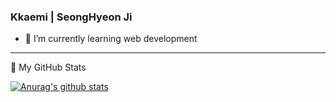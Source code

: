 ### Kkaemi | SeongHyeon Ji

- 🌱 I’m currently learning web development

<!--
**Kkaemi/Kkaemi** is a ✨ _special_ ✨ repository because its `README.md` (this file) appears on your GitHub profile.

Here are some ideas to get you started:

- 🔭 I’m currently working on ...
- 🌱 I’m currently learning ...
- 👯 I’m looking to collaborate on ...
- 🤔 I’m looking for help with ...
- 💬 Ask me about ...
- 📫 How to reach me: ...
- 😄 Pronouns: ...
- ⚡ Fun fact: ...
-->

<!--
[![Top Langs](https://github-readme-stats.vercel.app/api/top-langs/?username=Kkaemi&layout=compact&?exclude_repo=particle,kkaemi.github.io)](https://github.com/anuraghazra/github-readme-stats)
-->

----

👀 My GitHub Stats

[![Anurag's github stats](https://github-readme-stats.vercel.app/api?username=Kkaemi&hide=issues,contribs&show_icons=true&theme=vue)](https://github.com/anuraghazra/github-readme-stats)
